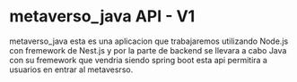 ﻿# metaverso_java API - V1

 metaverso_java  esta es una aplicacion que trabajaremos utilizando Node.js con fremework de Nest.js y por la parte de backend se llevara a cabo Java con su fremework que vendria siendo spring boot esta api permitira a usuarios en entrar al metavesrso.
 
